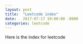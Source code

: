 ```yaml
---
layout: post
title:  "Leetcode index"
date:   2017-07-17 19:00:00 -0800
categories: leetcode
---
```


Here is the index for leetcode
